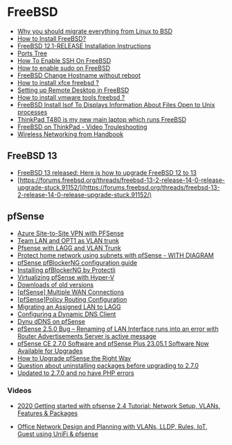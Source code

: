 # FreeBSD

- [Why you should migrate everything from Linux to BSD](https://www.unixsheikh.com/articles/why-you-should-migrate-everything-from-linux-to-bsd.html)
- [How to Install FreeBSD?](https://www.educba.com/install-freebsd/)
- [FreeBSD 12.1-RELEASE Installation Instructions](https://www.freebsd.org/releases/12.1R/installation.html)
- [Ports Tree](https://freebsd.sh/ports-tree/)
- [How To Enable SSH On FreeBSD](https://ostechnix.com/how-to-enable-ssh-on-freebsd/)
- [How to enable sudo on FreeBSD](https://www.osradar.com/enable-sudo-on-freebsd-12)
- [FreeBSD Change Hostname without reboot](https://www.cyberciti.biz/faq/howot-freebsd-change-hostname-without-reboot/)
- [How to install xfce freebsd ?](https://twiserandom.com/freebsd/how-to-install-xfce-freebsd/)
- [Setting up Remote Desktop in FreeBSD](https://www.jeremymorgan.com/tutorials/freebsd/how-to-remote-desktop-in-freebsd/)
- [How to install vmware tools freebsd ?](https://twiserandom.com/freebsd/how-to-install-vmware-tools-freebsd/)
- [FreeBSD Install lsof To Displays Information About Files Open to Unix processes](https://www.cyberciti.biz/faq/freebsd-install-lsof-package/)
- [ThinkPad T480 is my new main laptop which runs FreeBSD](https://genneko.github.io/playing-with-bsd/hardware/freebsd-on-thinkpad-t480/)
- [FreeBSD on ThinkPad - Video Trouleshooting](https://adminblog.foucry.net/posts/info/freebsd-thinkpad/)
- [Wireless Networking from Handbook](https://docs.freebsd.org/en_US.ISO8859-1/books/handbook/network-wireless.html)

## FreeBSD 13

- [FreeBSD 13 released: Here is how to upgrade FreeBSD 12 to 13](https://www.cyberciti.biz/open-source/freebsd-13-released-how-to-update-upgrade-freebsd-12-to-13/)
- [https://forums.freebsd.org/threads/freebsd-13-2-release-14-0-release-upgrade-stuck.91152/](https://forums.freebsd.org/threads/freebsd-13-2-release-14-0-release-upgrade-stuck.91152/)

## pfSense

- [Azure Site-to-Site VPN with PFSense](https://thetechl33t.com/2020/05/18/azure-site-to-site-vpn-with-pfsense/)
- [Team LAN and OPT1 as VLAN trunk](https://www.reddit.com/r/PFSENSE/comments/hvovk1/team_lan_and_opt1_as_vlan_trunk/?utm_source=amp&utm_medium=&utm_content=post_body)
- [Pfsense with LAGG and VLAN Trunk](https://forums.lawrencesystems.com/t/pfsense-with-lagg-and-vlan-trunk/5271)
- [Protect home network using subnets with pfSense - WITH DIAGRAM](https://netosec.com/protect-home-network/)
- [pfSense pfBlockerNG configuration guide](https://nguvu.org/pfsense/pfSense-pfblockerng-configuration-guide/)
- [Installing pfBlockerNG by Protectli](https://protectli.com/kb/how-to-setup-pfblockerng/)
- [Virtualizing pfSense with Hyper-V](https://docs.netgate.com/pfsense/en/latest/recipes/virtualize-hyper-v.html)
- [Downloads of old versions](https://repo.ialab.dsu.edu/pfsense/)
- [[pfSense] Multiple WAN Connections](https://www.provya.com/blog/pfsense-multiple-wan-connections/)
- [[pfSense]Policy Routing Configuration](https://docs.netgate.com/pfsense/en/latest/multiwan/policy-route.html)
- [Migrating an Assigned LAN to LAGG](https://docs.netgate.com/pfsense/en/latest/recipes/migrate-assigned-lan-to-lagg.html)
- [Configuring a Dynamic DNS Client](https://docs.netgate.com/pfsense/en/latest/services/dyndns/client.html)
- [Dynu dDNS on pfSense](https://www.dynu.com/DynamicDNS/IPUpdateClient/PFSense)
- [pfSense 2.5.0 Bug – Renaming of LAN Interface runs into an error with Router Advertisements Server is active message](https://blog.matrixpost.net/pfsense-2-5-0-bug-renaming-of-lan-interface-runs-into-an-error-regarding-router-advertisements-server-is-active/)
- [pfSense CE 2.7.0 Software and pfSense Plus 23.05.1 Software Now Available for Upgrades](https://www.netgate.com/blog/pfsense-2.7.0-and-23.05)
- [How to Upgrade pfSense the Right Way](https://hometechhacker.com/how-to-upgrade-pfsense/)
- [Question about uninstalling packages before upgrading to 2.7.0](https://www.reddit.com/r/PFSENSE/comments/14psiwx/question_about_uninstalling_packages_before/)
- [Updated to 2.7.0 and no have PHP errors](https://www.reddit.com/r/PFSENSE/comments/14nf4fh/updated_to_270_and_no_have_php_errors/)

### Videos

- [2020 Getting started with pfsense 2.4 Tutorial: Network Setup, VLANs, Features & Packages](https://www.youtube.com/watch?v=fsdm5uc_LsU&feature=youtu.be)

- [Office Network Design and Planning with VLANs, LLDP, Rules, IoT, Guest using UniFi & pfsense](https://youtu.be/ouARr-4chJ8
 )
